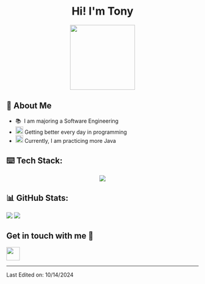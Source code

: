 
<h1 align="center" >Hi! I'm Tony</h1>
<p align="center"><img src="https://user-images.githubusercontent.com/74038190/226127913-88de86d3-8437-45b9-a3b6-e746b47f655a.gif" width="170px"></p>

 ## 🌱 About Me 


* 📚 &nbsp;I am majoring a Software Engineering 
* <img src="https://user-images.githubusercontent.com/74038190/212284087-bbe7e430-757e-4901-90bf-4cd2ce3e1852.gif" width="20px"/> Getting better every day in programming
* <img src="https://user-images.githubusercontent.com/74038190/226127923-0e8b7792-7b3c-462b-951b-63c96ba1a5af.gif" width="20px"/> Currently, I am practicing more Java
  

## ⌨️ Tech Stack:

<p align="center">
  <a href="https://skillicons.dev">
    <img src="https://skillicons.dev/icons?i=java,python,html,css,postgres" />  
  </a>
</p>

## 📊 GitHub Stats:

![](https://github-readme-streak-stats.herokuapp.com/?user=ToniniWnot&theme=dark&hide_border=false)
![](https://github-readme-stats.vercel.app/api/top-langs/?username=ToniniWnot&theme=dark&hide_border=false&include_all_commits=true&count_private=true&layout=compact)

## Get in touch with me 👋

<p>
    <a href="https://x.com/anthonypuff_"> 
        <img src="https://img.shields.io/badge/Twitter-1DA1F2?style=for-the-badge&logo=twitter&logoColor=white" height=35 border="auto">
    </a>   
</p>

----

Last Edited on: 10/14/2024           

<!--
**codeoxygen/codeoxygen** is a ✨ _special_ ✨ repository because its `README.md` (this file) appears on your GitHub profile.

Here are some ideas to get you started:

- 🔭 I’m currently working on ...
- 🌱 I’m currently learning ...
- 👯 I’m looking to collaborate on ...
- 🤔 I’m looking for help with ...
- 💬 Ask me about ...
- 📫 How to reach me: ...
- 😄 Pronouns: ...
- ⚡ Fun fact: ...
-->
